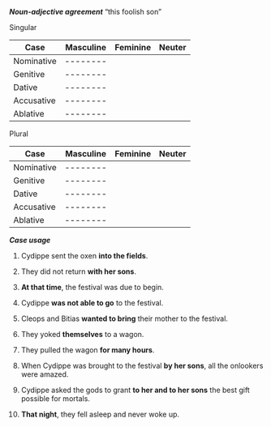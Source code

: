 **_Noun-adjective agreement_**
“this foolish son”

Singular

Case|Masculine|Feminine|Neuter
----|--------|--------|----------
Nominative|--------|
Genitive|--------|
Dative|--------|
Accusative|--------|
Ablative|--------|

Plural

Case|Masculine|Feminine|Neuter
----|--------|--------|----------
Nominative|--------|
Genitive|--------|
Dative|--------|
Accusative|--------|
Ablative|--------|




**_Case usage_**

1. Cydippe sent the oxen **into the fields**.


2. They did not return **with her sons**.


3. **At that time**, the festival was due to begin.


4. Cydippe **was not able to go** to the festival.


5. Cleops and Bitias **wanted to bring** their mother to the festival.


6. They yoked **themselves** to a wagon.


7. They pulled the wagon **for many hours**.


8. When Cydippe was brought to the festival **by her sons**, all the onlookers were amazed.


9. Cydippe asked the gods to grant **to her and to her sons** the best gift possible for mortals.


10. **That night**, they fell asleep and never woke up.
